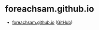 # foreachsam.github.io

* [foreachsam.github.io](https://foreachsam.github.io) ([GitHub](https://github.com/foreachsam))
